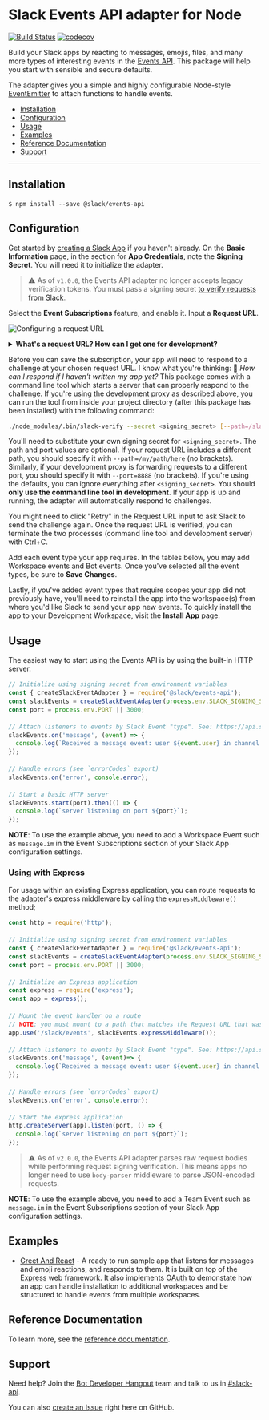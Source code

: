 # Slack Events API adapter for Node

[![Build Status](https://travis-ci.org/slackapi/node-slack-events-api.svg?branch=master)](https://travis-ci.org/slackapi/node-slack-events-api)
[![codecov](https://codecov.io/gh/slackapi/node-slack-events-api/branch/master/graph/badge.svg)](https://codecov.io/gh/slackapi/node-slack-events-api)

Build your Slack apps by reacting to messages, emojis, files, and many more types of interesting
events in the [Events API](https://api.slack.com/events-api). This package will help you start
with sensible and secure defaults.

The adapter gives you a simple and highly configurable Node-style [EventEmitter](https://nodejs.org/dist/latest/docs/api/events.html#events_class_eventemitter) to attach functions
to handle events.

*  [Installation](#installation)
*  [Configuration](#configuration)
*  [Usage](#usage)
*  [Examples](#examples)
*  [Reference Documentation](#reference_documentation)
*  [Support](#support)

---

## Installation

```
$ npm install --save @slack/events-api
```

## Configuration

Get started by [creating a Slack App](https://api.slack.com/apps/new) if you haven't already.
On the **Basic Information** page, in the section for **App Credentials**, note the
**Signing Secret**. You will need it to initialize the adapter.

> ⚠️ As of `v1.0.0`, the Events API adapter no longer accepts legacy verification tokens.
You must pass a signing secret [to verify requests from Slack](https://api.slack.com/docs/verifying-requests-from-slack).

Select the **Event Subscriptions** feature, and enable it. Input a **Request URL**.

![Configuring a request URL](support/event-subscriptions.gif)

<details>
<summary><strong>What's a request URL? How can I get one for development?</strong></summary>

Slack will send requests to your app server each time an event from a subscription is triggered.
In order to reach your server, you have to tell Slack where your app is listening for those
requests. This location is the request URL.

If you're just getting started with development, you may not have a publicly accessible URL for
your app. We recommend using a development proxy, such as [ngrok](https://ngrok.com/) or
[localtunnel](https://localtunnel.github.io/www/), to generate a URL that can forward requests to
your local machine. Once you've installed the development proxy of your choice, run it to begin
forwarding requests to a specific port (for example, 3000).

> ngrok: `ngrok http 3000`

> localtunnel: `lt --port 3000`

![Starting a development proxy](support/ngrok.gif)

The output should show you a newly generated URL that you can use (ngrok will actually show you two
and we recommend the one that begins with "https"). Let's call this the base URL (for example,
`https://e0e88971.ngrok.io`)

To create the request URL, we add the path where our app listens for events onto the end of
the base URL. If you are using the built-in HTTP server it is set to `/slack/events`. In this
example the request URL would be `https://e0e88971.ngrok.io/slack/events`. If you are using the
Express middlware, you can set whichever path you like, just remember to make the path you mount the
middleware into the application the same as the one you configure in Slack.
</details>

Before you can save the subscription, your app will need to respond to a challenge at your chosen
request URL. I know what you're thinking: 🤔 _How can I respond if I haven't written my app yet?_
This package comes with a command line tool which starts a server that can properly respond to the
challenge. If you're using the development proxy as described above, you can run the tool from
inside your project directory (after this package has been installed) with the following command:

```bash
./node_modules/.bin/slack-verify --secret <signing_secret> [--path=/slack/events] [--port=3000]
```

You'll need to substitute your own signing secret for `<signing_secret>`. The path and port values
are optional. If your request URL includes a different path, you should specify it with
`--path=/my/path/here` (no brackets). Similarly, if your development proxy is forwarding requests to
a different port, you should specify it with `--port=8888` (no brackets). If you're using the
defaults, you can ignore everything after `<signing_secret>`. You should **only use the command line
tool in development**. If your app is up and running, the adapter will automatically respond to
challenges.

You might need to click "Retry" in the Request URL input to ask Slack to send the challenge
again. Once the request URL is verified, you can terminate the two processes (command line tool and
development server) with Ctrl+C.

Add each event type your app requires. In the tables below, you may add Workspace events and Bot events.
Once you've selected all the event types, be sure to **Save Changes**.

Lastly, if you've added event types that require scopes your app did not previously have, you'll need to
reinstall the app into the workspace(s) from where you'd like Slack to send your app new events. To quickly
install the app to your Development Workspace, visit the **Install App** page.

## Usage

The easiest way to start using the Events API is by using the built-in HTTP server.

```javascript
// Initialize using signing secret from environment variables
const { createSlackEventAdapter } = require('@slack/events-api');
const slackEvents = createSlackEventAdapter(process.env.SLACK_SIGNING_SECRET);
const port = process.env.PORT || 3000;

// Attach listeners to events by Slack Event "type". See: https://api.slack.com/events/message.im
slackEvents.on('message', (event) => {
  console.log(`Received a message event: user ${event.user} in channel ${event.channel} says ${event.text}`);
});

// Handle errors (see `errorCodes` export)
slackEvents.on('error', console.error);

// Start a basic HTTP server
slackEvents.start(port).then(() => {
  console.log(`server listening on port ${port}`);
});
```

**NOTE**: To use the example above, you need to add a Workspace Event such as `message.im` in the Event
Subscriptions section of your Slack App configuration settings.

### Using with Express

For usage within an existing Express application, you can route requests to the adapter's express
middleware by calling the `expressMiddleware()` method;

```javascript
const http = require('http');

// Initialize using signing secret from environment variables
const { createSlackEventAdapter } = require('@slack/events-api');
const slackEvents = createSlackEventAdapter(process.env.SLACK_SIGNING_SECRET);
const port = process.env.PORT || 3000;

// Initialize an Express application
const express = require('express');
const app = express();

// Mount the event handler on a route
// NOTE: you must mount to a path that matches the Request URL that was configured earlier
app.use('/slack/events', slackEvents.expressMiddleware());

// Attach listeners to events by Slack Event "type". See: https://api.slack.com/events/message.im
slackEvents.on('message', (event)=> {
  console.log(`Received a message event: user ${event.user} in channel ${event.channel} says ${event.text}`);
});

// Handle errors (see `errorCodes` export)
slackEvents.on('error', console.error);

// Start the express application
http.createServer(app).listen(port, () => {
  console.log(`server listening on port ${port}`);
});
```

> ⚠️ As of `v2.0.0`, the Events API adapter parses raw request bodies while performing request signing verification. This means apps no longer need to use `body-parser` middleware to parse JSON-encoded requests.

**NOTE**: To use the example above, you need to add a Team Event such as `message.im` in the Event
Subscriptions section of your Slack App configuration settings.

## Examples

*  [Greet And React](examples/greet-and-react) - A ready to run sample app that listens for messages and
   emoji reactions, and responds to them. It is built on top of the [Express](https://expressjs.com) web framework. It also implements [OAuth](https://api.slack.com/docs/oauth) to demonstate how an app can handle
   installation to additional workspaces and be structured to handle events from multiple workspaces.

## Reference Documentation

To learn more, see the [reference documentation](docs/reference.md).

## Support

Need help? Join the [Bot Developer Hangout](https://community.botkit.ai) team and talk to us in
[#slack-api](https://dev4slack.slack.com/messages/slack-api/).

You can also [create an Issue](https://github.com/slackapi/node-slack-events-api/issues/new)
right here on GitHub.
